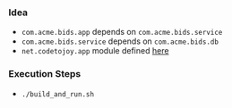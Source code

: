 
### Idea

* `com.acme.bids.app` depends on `com.acme.bids.service`
* `com.acme.bids.service` depends on `com.acme.bids.db`
* `net.codetojoy.app` module defined [here](https://github.com/codetojoy/talk_maritimedevcon_java_9_modules//blob/master/egg_02_java_9_simple/src/com.acme.bids.app/module-info.java)

### Execution Steps

* `./build_and_run.sh`
